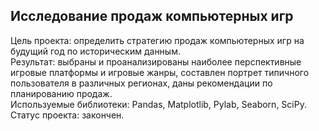 ## Исследование продаж компьютерных игр
Цель проекта: определить стратегию продаж компьютерных игр на будущий год по историческим данным.  
Результат: выбраны и проанализированы наиболее перспективные игровые платформы и игровые жанры, составлен портрет типичного пользователя в различных регионах, даны рекомендации по планированию продаж.  
Используемые библиотеки: Pandas, Matplotlib, Pylab, Seaborn, SciPy.  
Статус проекта: закончен.
